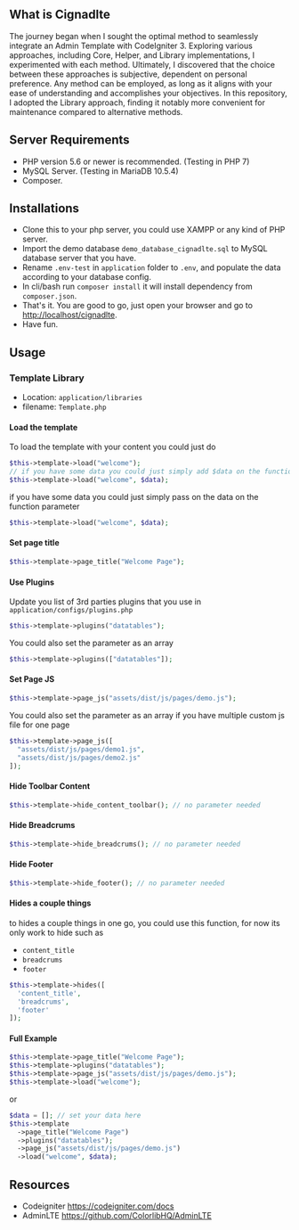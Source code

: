 ## What is Cignadlte

The journey began when I sought the optimal method to seamlessly integrate an Admin Template with CodeIgniter 3. Exploring various approaches, including Core, Helper, and Library implementations, I experimented with each method. Ultimately, I discovered that the choice between these approaches is subjective, dependent on personal preference. Any method can be employed, as long as it aligns with your ease of understanding and accomplishes your objectives. In this repository, I adopted the Library approach, finding it notably more convenient for maintenance compared to alternative methods.

## Server Requirements

- PHP version 5.6 or newer is recommended. (Testing in PHP 7)
- MySQL Server. (Testing in MariaDB 10.5.4)
- Composer.

## Installations

- Clone this to your php server, you could use XAMPP or any kind of PHP server.
- Import the demo database `demo_database_cignadlte.sql` to MySQL database server that you have.
- Rename `.env-test` in `application` folder to `.env`, and populate the data according to your database config.
- In cli/bash run `composer install` it will install dependency from `composer.json`.
- That's it. You are good to go, just open your browser and go to <http://localhost/cignadlte>.
- Have fun.

## Usage

### Template Library
- Location: `application/libraries`
- filename: `Template.php`

#### Load the template

To load the template with your content you could just do

```php
$this->template->load("welcome");
// if you have some data you could just simply add $data on the function parameter
$this->template->load("welcome", $data);
```

if you have some data you could just simply pass on the data on the function parameter

```php
$this->template->load("welcome", $data);
```

#### Set page title

```php
$this->template->page_title("Welcome Page");
```

#### Use Plugins

Update you list of 3rd parties plugins that you use in `application/configs/plugins.php`

```php
$this->template->plugins("datatables"); 
```

You could also set the parameter as an array

```php
$this->template->plugins(["datatables"]);
```

#### Set Page JS

```php
$this->template->page_js("assets/dist/js/pages/demo.js");
```

You could also set the parameter as an array if you have multiple custom js file for one page

```php
$this->template->page_js([
  "assets/dist/js/pages/demo1.js", 
  "assets/dist/js/pages/demo2.js"
]);
```

#### Hide Toolbar Content

```php
$this->template->hide_content_toolbar(); // no parameter needed
```

#### Hide Breadcrums

```php
$this->template->hide_breadcrums(); // no parameter needed
```

#### Hide Footer

```php
$this->template->hide_footer(); // no parameter needed
```

#### Hides a couple things

to hides a couple things in one go, you could use this function, for now its only work to hide such as 
- `content_title`
- `breadcrums`
- `footer`

```php
$this->template->hides([
  'content_title',
  'breadcrums',
  'footer'
]);
```

#### Full Example

```php
$this->template->page_title("Welcome Page");
$this->template->plugins("datatables"); 
$this->template->page_js("assets/dist/js/pages/demo.js");
$this->template->load("welcome");
```
or
```php
$data = []; // set your data here
$this->template
  ->page_title("Welcome Page")
  ->plugins("datatables");
  ->page_js("assets/dist/js/pages/demo.js")
  ->load("welcome", $data);
```

## Resources

-  Codeigniter <https://codeigniter.com/docs>
-  AdminLTE <https://github.com/ColorlibHQ/AdminLTE>
